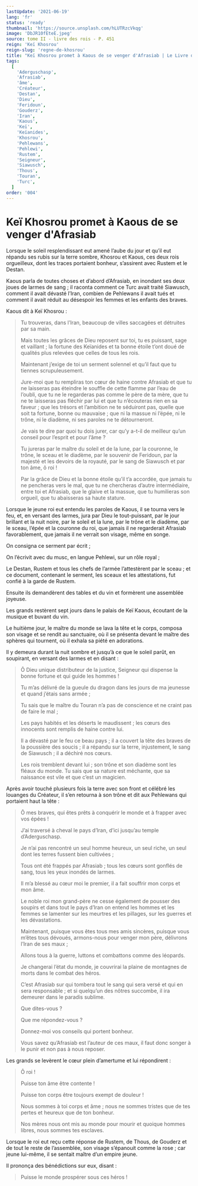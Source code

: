 ```yaml
---
lastUpdate: '2021-06-19'
lang: 'fr'
status: 'ready'
thumbnail: 'https://source.unsplash.com/hLUTRzcVkqg'
image: 'DbJR10fEteE.jpeg'
source: tome II - livre des rois - P. 451
reign: 'Keï Khosrou'
reign-slug: 'regne-de-khosrou'
title: "Keï Khosrou promet à Kaous de se venger d'Afrasiab | Le Livre des Rois | Shâhnâmeh"
tags:
  [
    'Aderguschasp',
    'Afrasiab',
    'âme',
    'Créateur',
    'Destan',
    'Dieu',
    'Feridoun',
    'Gouderz',
    'Iran',
    'Kaous',
    'Keï',
    'Keïanides',
    'Khosrou',
    'Pehlewans',
    'Pehlewi',
    'Rustem',
    'Seigneur',
    'Siawusch',
    'Thous',
    'Touran',
    'Turc',
  ]
order: '004'
---
```


<!-- LTeX: language=fr -->

# Keï Khosrou promet à Kaous de se venger d'Afrasiab

Lorsque le soleil resplendissant eut amené l’aube du jour et qu’il eut répandu ses rubis sur la terre sombre, Khosrou et Kaous, ces deux rois orgueilleux, dont les traces portaient bonheur, s’assirent avec Rustem et le Destan.

Kaous parla de toutes choses et d’abord d’Afrasiab, en inondant ses deux joues de larmes de sang ; il raconta comment ce Turc avait traité Siawusch, comment il avait dévasté l’Iran, combien de Pehlewans il avait tués et comment il avait réduit au désespoir les femmes et les enfants des braves.

Kaous dit à Keï Khosrou :

> Tu trouveras, dans l’Iran, beaucoup de villes saccagées et détruites par sa main.
>
> Mais toutes les grâces de Dieu reposent sur toi, tu es puissant, sage et vaillant ; la fortune des Keïanides et ta bonne étoile t’ont doué de qualités plus relevées que celles de tous les rois.
>
> Maintenant j’exige de toi un serment solennel et qu’il faut que tu tiennes scrupuleusement.
>
> Jure-moi que tu rempliras ton cœur de haine contre Afrasiab et que tu ne laisseras pas éteindre le souffle de cette flamme par l’eau de l’oubli, que tu ne le regarderas pas comme le père de ta mère, que tu ne te laisseras pas fléchir par lui et que tu n’écouteras rien en sa faveur ; que les trésors et l’ambition ne te séduiront pas, quelle que soit ta fortune, bonne ou mauvaise ; que ni la massue ni l’épée, ni le trône, ni le diadème, ni ses paroles ne te détourneront.
>
> Je vais te dire par quoi tu dois jurer, car qu’y a-t-il de meilleur qu’un conseil pour l’esprit et pour l’âme ?
>
> Tu jureras par le maître du soleil et de la lune, par la couronne, le trône, le sceau et le diadème, par le souvenir de Feridoun, par la majesté et les devoirs de la royauté, par le sang de Siawusch et par ton âme, ô roi !
>
> Par la grâce de Dieu et la bonne étoile qu’il t’a accordée, que jamais tu ne pencheras vers le mal, que tu ne chercheras d’autre intermédiaire, entre toi et Afrasiab, que le glaive et la massue, que tu humilieras son orgueil, que tu abaisseras sa haute stature.

Lorsque le jeune roi eut entendu les paroles de Kaous, il se tourna vers le feu, et, en versant des larmes, jura par Dieu le tout-puissant, par le jour brillant et la nuit noire, par le soleil et la lune, par le trône et le diadème, par le sceau, l’épée et la couronne du roi, que jamais il ne regarderait Afrasiab favorablement, que jamais il ne verrait son visage, même en songe.

On consigna ce serment par écrit ;

On l’écrivit avec du musc, en langue Pehlewi, sur un rôle royal ;

Le Destan, Rustem et tous les chefs de l’armée l’attestèrent par le sceau ; et ce document, contenant le serment, les sceaux et les attestations, fut confié à la garde de Rustem.

Ensuite ils demandèrent des tables et du vin et formèrent une assemblée joyeuse.

Les grands restèrent sept jours dans le palais de Keï Kaous, écoutant de la musique et buvant du vin.

Le huitième jour, le maître du monde se lava la tête et le corps, composa son visage et se rendit au sanctuaire, où il se présenta devant le maître des sphères qui tournent, où il exhala sa piété en adorations.

Il y demeura durant la nuit sombre et jusqu’à ce que le soleil parût, en soupirant, en versant des larmes et en disant :

> Ô Dieu unique distributeur de la justice, Seigneur qui dispense la bonne fortune et qui guide les hommes !
>
> Tu m’as délivré de la gueule du dragon dans les jours de ma jeunesse et quand j’étais sans armée ;
>
> Tu sais que le maître du Touran n’a pas de conscience et ne craint pas de faire le mal ;
>
> Les pays habités et les déserts le maudissent ; les cœurs des innocents sont remplis de haine contre lui.
>
> Il a dévasté par le feu ce beau pays ; il a couvert la tête des braves de la poussière des soucis ; il a répandu sur la terre, injustement, le sang de Siawusch ; il a déchiré nos cœurs.
>
> Les rois tremblent devant lui ; son trône et son diadème sont les fléaux du monde.
> Tu sais que sa nature est méchante, que sa naissance est vile et que c’est un magicien.

Après avoir touché plusieurs fois la terre avec son front et célébré les louanges du Créateur, il s’en retourna à son trône et dit aux Pehlewans qui portaient haut la tête :

> Ô mes braves, qui êtes prêts à conquérir le monde et à frapper avec vos épées !
>
> J’ai traversé à cheval le pays d’Iran, d’ici jusqu’au temple d’Aderguschasp.
>
> Je n’ai pas rencontré un seul homme heureux, un seul riche, un seul dont les terres fussent bien cultivées ;
>
> Tous ont été frappés par Afrasiab ; tous les cœurs sont gonflés de sang, tous les yeux inondés de larmes.
>
> Il m’a blessé au cœur moi le premier, il a fait souffrir mon corps et mon âme.
>
> Le noble roi mon grand-père ne cesse également de pousser des soupirs et dans tout le pays d’Iran on entend les hommes et les femmes se lamenter sur les meurtres et les pillages, sur les guerres et les dévastations.
>
> Maintenant, puisque vous êtes tous mes amis sincères, puisque vous m’êtes tous dévoués, armons-nous pour venger mon père, délivrons l’Iran de ses maux ;
>
> Allons tous à la guerre, luttons et combattons comme des léopards.
>
> Je changerai l’état du monde, je couvrirai la plaine de montagnes de morts dans le combat des héros.
>
> C’est Afrasiab sur qui tombera tout le sang qui sera versé et qui en sera responsable ; et si quelqu’un des nôtres succombe, il ira demeurer dans le paradis sublime.
>
> Que dites-vous ?
>
> Que me répondez-vous ?
>
> Donnez-moi vos conseils qui portent bonheur.
>
> Vous savez qu’Afrasiab est l’auteur de ces maux, il faut donc songer à le punir et non pas à nous reposer.

Les grands se levèrent le cœur plein d’amertume et lui répondirent :

> Ô roi !
>
> Puisse ton âme être contente !
>
> Puisse ton corps être toujours exempt de douleur !
>
> Nous sommes à toi corps et âme ; nous ne sommes tristes que de tes pertes et heureux que de ton bonheur.
>
> Nos mères nous ont mis au monde pour mourir et quoique hommes libres, nous sommes tes esclaves.

Lorsque le roi eut reçu cette réponse de Rustem, de Thous, de Gouderz et de tout le reste de l’assemblée, son visage s’épanouit comme la rose ; car jeune lui-même, il se sentait maître d’un empire jeune.

Il prononça des bénédictions sur eux, disant :

> Puisse le monde prospérer sous ces héros !
